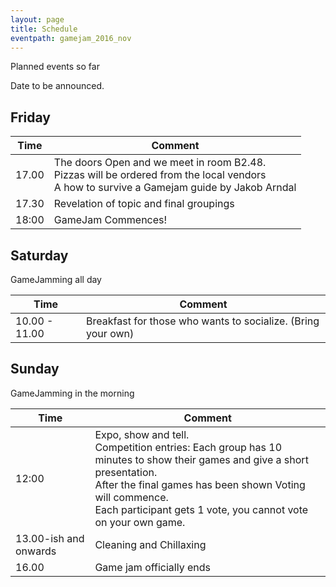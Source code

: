 ```yaml
---
layout: page
title: Schedule
eventpath: gamejam_2016_nov
---
```



Planned events so far

Date to be announced.

Friday
------------------

| Time  | Comment |
| ------------- | ------------- |
| 17.00 | The doors Open and we meet in room B2.48.<br /> Pizzas will be ordered from the local vendors<br /> A how to survive a Gamejam guide by Jakob Arndal |
| 17.30 | Revelation of topic and final groupings |
| 18:00 | GameJam Commences! |

Saturday
--------------------

GameJamming all day

| Time  | Comment |
| ------------- | ------------- |
| 10.00 - 11.00 | Breakfast for those who wants to socialize. (Bring your own) |

Sunday
-----------------

GameJamming in the morning

| Time  | Comment |
| ------------- | ------------- |
| 12:00 | Expo, show and tell.<br />Competition entries: Each group has 10 minutes to show their games and give a short presentation. <br />After the final games has been shown Voting will commence.<br />Each participant gets 1 vote, you cannot vote on your own game. |
| 13.00-ish and onwards | Cleaning and Chillaxing |
| 16.00 | Game jam officially ends |
